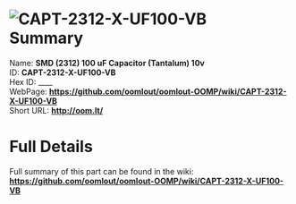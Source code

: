 
![CAPT-2312-X-UF100-VB](https://github.com/oomlout/oomlout-OOMP/blob/master/parts/CAPT-2312-X-UF100-VB/CAPT-2312-X-UF100-VB_420.jpg)   
Summary
=================
  
Name: __SMD (2312) 100 uF Capacitor (Tantalum) 10v__    
ID: __CAPT-2312-X-UF100-VB__   
Hex ID: ____   
WebPage: __https://github.com/oomlout/oomlout-OOMP/wiki/CAPT-2312-X-UF100-VB__   
Short URL: __http://oom.lt/__   

Full Details
==========================
Full summary of this part can be found in the wiki:   
__https://github.com/oomlout/oomlout-OOMP/wiki/CAPT-2312-X-UF100-VB__    

